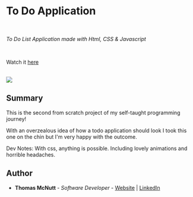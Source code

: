 # To Do Application

<br>

_To Do List Application made with Html, CSS & Javascript_

<br>

Watch it [here](https://pachown.github.io/)

<br>

<image src="https://raw.githubusercontent.com/pachown/ToDoApp/master/TodoApp.PNG">

## Summary

This is the second from scratch project of my self-taught programming journey!

With an overzealous idea of how a todo application should look I took this one on the chin but I'm very happy with the outcome.

Dev Notes: With css, anything is possible. Including lovely animations and horrible headaches.

## Author

* **Thomas McNutt** - *Software Developer* - [Website](TBD) | [LinkedIn](https://www.linkedin.com/in/tom-mcnutt-97526588/)
